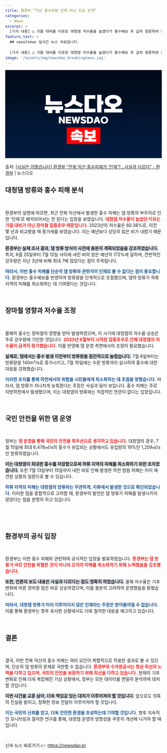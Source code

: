 ```yaml
---
title: 환경부 “익산 홍수피해 인재 아닌 진실 공개”
categories:
  - News
excerpt: >
  [기사 내용] ○ 가뭄 대비를 이유로 대청댐 저수율을 높였다가 홍수예보 후 급히 방류하여 전북 익산에 침수 …
feature_text: >
  ## seoulnews 실시간 뉴스 속보입니다.

  [기사 내용] ○ 가뭄 대비를 이유로 대청댐 저수율을 높였다가 홍수예보 후 급히 방류하여 전북 익산에 침수 …
image: '/assets/img/newsdao_breakingnews.jpg'
---
```


![뉴스다오 속보](/assets/img/newsdao_breakingnews.jpg)

<p>출처: <a href="https://newsdao.kr/2320" rel="dofollow">[사실은 이렇습니다] 환경부 “전북 익산 홍수피해가 ‘인재’?…사실과 다르다” - 환경부</a> | 뉴스다오</p>

<h2 data-ke-size="size26">대청댐 방류와 홍수 피해 분석</h2>

<p data-ke-size="size16">&nbsp;</p>

환경부의 설명에 따르면, 최근 전북 익산에서 발생한 홍수 피해는 댐 방류의 부주의로 인한 ‘인재’로 해석되어서는 안 된다는 입장을 보였습니다. <b><span style="color: #ee2323;">대청댐 저수율이 높았던 이유는 가뭄 대비가 아닌 장마철 집중호우 때문입니다.</span></b> 2023년의 저수율은 60.38%로, 이전 몇 년과 비교했을 때 증가세를 보였습니다. 이는 예년보다 상당히 많은 비가 내렸기 때문입니다. 

<b><span style="background-color: #21538527;">환경부는 실제 조사 결과, 댐 방류 방식이 사전에 충분히 계획되었음을 강조하였습니다.</span></b> 특히, 6월 25일부터 7월 12일 사이에 내린 비의 양은 예년의 172%에 달하며, 전반적인 강우량은 지난 3년에 비해 최대 7배 많았다는 점이 주목됩니다. 

<b><span style="color: #1a5490;">따라서, 이번 홍수 피해를 단순히 댐 방류와 관련지어 인재로 볼 수 없다는 점이 중요합니다.</span></b> 환경부는 홍수예보를 반영하여 방류량을 단계적으로 조절했으며, 댐의 방류가 하류 지역의 피해를 최소화하는 데 기여했다는 것입니다.

<p data-ke-size="size16">&nbsp;</p>

<h2 data-ke-size="size26">장마철 영향과 저수율 조정</h2>

<p data-ke-size="size16">&nbsp;</p>

올해의 홍수는 장마철의 영향을 받아 발생하였으며, 이 시기에 대청댐의 저수율 상승은 주로 강우량에 기인한 것입니다. <b><span style="color: #ee2323;">2023년 6월부터 시작된 집중호우로 인해 대청댐의 저수율이 급격히 증가했습니다.</span></b> 이를 반영해 댐 운영 측면에서의 조정이 필요했습니다.

<b><span style="background-color: #21538527;">실제로, 댐에서는 홍수 발생 이전부터 방류량을 점진적으로 늘렸습니다.</span></b> 7월 6일부터는 방류량을 140m³/s로 증가시키고, 7월 10일에는 수문 방류까지 실시하여 홍수에 대한 대응을 강화했습니다. 

<b><span style="color: #1a5490;">이러한 조치를 통해 하천에서의 위험을 시민들에게 최소화하는 데 초점을 맞췄습니다.</span></b> 따라서, 댐 방류가 지나치게 늦춰졌다는 주장은 사실과 달라 보입니다. 홍수 피해는 주로 지방하천에서 발생했으며, 이는 대청댐의 방류와는 직접적인 연관이 없다는 입장입니다.

<p data-ke-size="size16">&nbsp;</p>

<h2 data-ke-size="size26">국민 안전을 위한 댐 운영</h2>

<p data-ke-size="size16">&nbsp;</p>

정부는 <b><span style="color: #ee2323;">댐 운영을 통해 국민의 안전을 최우선으로 생각하고 있습니다.</span></b> 대청댐의 경우, 7월 15일에 최대 6,478㎥/s의 홍수가 유입되는 상황에서도 유입량의 19%인 1,259㎥/s만 방류하였습니다. 

<b><span style="background-color: #21538527;">이는 대청댐이 최대한 홍수를 저장함으로써 하류 지역의 피해를 최소화하기 위한 조치였습니다.</span></b> 또한 7월 13일부터 15일까지 내린 비로 인해 발생한 하천 범람 피해는 이미 예견된 상황의 일환으로 볼 수 있습니다. 

<b><span style="color: #1a5490;">하류 지역의 피해는 대청댐의 방류와는 무관하게, 지류에서 발생한 것으로 확인되었습니다.</span></b> 이러한 점을 종합적으로 고려할 때, 환경부의 발언은 댐 방류가 피해를 발생시키지 않았다는 점을 분명히 하고 있습니다.

<p data-ke-size="size16">&nbsp;</p>

<p data-ke-size="size16">&nbsp;</p>

<h2 data-ke-size="size26">환경부의 공식 입장</h2>

<p data-ke-size="size16">&nbsp;</p>

환경부는 이번 홍수 피해와 관련하여 공식적인 입장을 발표하였습니다. <b><span style="color: #ee2323;">환경부는 댐 방류가 국민 안전을 위협한 것이 아니라 오히려 피해를 최소화하기 위해 노력했음을 강조했습니다.</span></b> 

<b><span style="background-color: #21538527;">또한, 언론의 보도 내용은 사실과 다르다는 점도 명확히 하였습니다.</span></b> 올해 저수율은 기후 변화에 따른 장마철 많은 비로 상승하였으며, 이를 충분히 고려하여 운영했음을 밝혔습니다. 

<b><span style="color: #1a5490;">따라서, 대청댐 방류가 미리 이루어지지 않은 인재라는 주장은 받아들여질 수 없습니다.</span></b> 이를 통해 환경부는 향후 유사한 상황에서도 더욱 철저한 대응을 예고하고 있습니다.

<p data-ke-size="size16">&nbsp;</p>

<h2 data-ke-size="size26">결론</h2>

<p data-ke-size="size16">&nbsp;</p>

결국, 이번 전북 익산의 홍수 피해는 여러 요인이 복합적으로 작용한 결과로 볼 수 있으며, 단순히 댐 방류의 문제로 국한할 수 없습니다. <b><span style="color: #ee2323;">환경부와 수자원공사는 항상 최선의 노력을 다하고 있으며, 국민의 안전을 보장하기 위해 최선을 다하고 있습니다.</span></b> 현재의 기후 변화로 인해 더욱 복잡해진 기상 상황에서, 정부는 모든 데이터를 면밀히 분석하여 대처할 것입니다. 

<b><span style="background-color: #21538527;">이번 사건을 교훈 삼아, 더욱 책임감 있는 대처가 이루어져야 할 것입니다.</span></b> 앞으로도 의혹의 진실을 밝히고, 정확한 정보 전달이 이루어져야 할 것입니다. 

<b><span style="color: #1a5490;">이는 국민의 신뢰를 얻고, 더욱 안전한 환경을 조성하는데 기여할 것입니다.</span></b> 향후 지속적인 모니터링과 철저한 연구를 통해, 대청댐 운영의 방향성을 꾸준히 개선해 나가야 할 때입니다.

<p data-ke-size="size16">&nbsp;</p> 

신속 뉴스 바로가기 👉 <a href="https://newsdao.kr" rel="dofollow">https://newsdao.kr</a>


